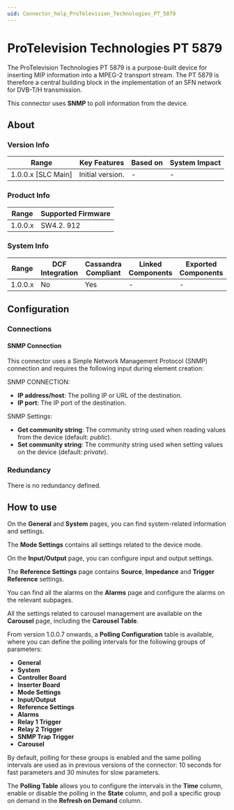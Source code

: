 ```yaml
---
uid: Connector_help_ProTelevision_Technologies_PT_5879
---
```


# ProTelevision Technologies PT 5879

The ProTelevision Technologies PT 5879 is a purpose-built device for inserting MIP information into a MPEG-2 transport stream. The PT 5879 is therefore a central building block in the implementation of an SFN network for DVB-T/H transmission.

This connector uses **SNMP** to poll information from the device.

## About

### Version Info

| **Range**            | **Key Features** | **Based on** | **System Impact** |
|----------------------|------------------|--------------|-------------------|
| 1.0.0.x \[SLC Main\] | Initial version. | \-           | \-                |

### Product Info

| **Range** | **Supported Firmware** |
|-----------|------------------------|
| 1.0.0.x   | SW4.2. 912             |

### System Info

| **Range** | **DCF Integration** | **Cassandra Compliant** | **Linked Components** | **Exported Components** |
|-----------|---------------------|-------------------------|-----------------------|-------------------------|
| 1.0.0.x   | No                  | Yes                     | \-                    | \-                      |

## Configuration

### Connections

#### SNMP Connection

This connector uses a Simple Network Management Protocol (SNMP) connection and requires the following input during element creation:

SNMP CONNECTION:

- **IP address/host**: The polling IP or URL of the destination.
- **IP port**: The IP port of the destination.

SNMP Settings:

- **Get community string**: The community string used when reading values from the device (default: *public*).
- **Set community string**: The community string used when setting values on the device (default: *private*).

### Redundancy

There is no redundancy defined.

## How to use

On the **General** and **System** pages, you can find system-related information and settings.

The **Mode Settings** contains all settings related to the device mode.

On the **Input/Output** page, you can configure input and output settings.

The **Reference Settings** page contains **Source**, **Impedance** and **Trigger Reference** settings.

You can find all the alarms on the **Alarms** page and configure the alarms on the relevant subpages.

All the settings related to carousel management are available on the **Carousel** page, including the **Carousel Table**.

From version 1.0.0.7 onwards, a **Polling Configuration** table is available, where you can define the polling intervals for the following groups of parameters:

- **General**
- **System**
- **Controller Board**
- **Inserter Board**
- **Mode Settings**
- **Input/Output**
- **Reference Settings**
- **Alarms**
- **Relay 1 Trigger**
- **Relay 2 Trigger**
- **SNMP Trap Trigger**
- **Carousel**

By default, polling for these groups is enabled and the same polling intervals are used as in previous versions of the connector: 10 seconds for fast parameters and 30 minutes for slow parameters.

The **Polling Table** allows you to configure the intervals in the **Time** column, enable or disable the polling in the **State** column, and poll a specific group on demand in the **Refresh on Demand** column.
